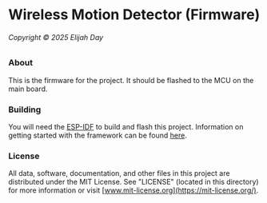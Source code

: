 # Wireless Motion Detector (Firmware)

###### Copyright © 2025 Elijah Day

### About

This is the firmware for the project.  It should be flashed to the MCU on the
main board.

### Building

You will need the [ESP-IDF](https://github.com/espressif/esp-idf) to build and
flash this project.  Information on getting started with the framework can
be found [here](https://docs.espressif.com/projects/esp-idf/en/latest/esp32/get-started/index.html).

### License

All data, software, documentation, and other files in this project are
distributed under the MIT License.  See "LICENSE" (located in this directory)
for more information or visit [www.mit-license.org](https://mit-license.org/).
